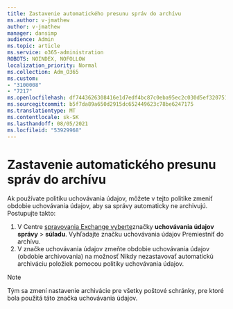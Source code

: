 ```yaml
---
title: Zastavenie automatického presunu správ do archívu
ms.author: v-jmathew
author: v-jmathew
manager: dansimp
audience: Admin
ms.topic: article
ms.service: o365-administration
ROBOTS: NOINDEX, NOFOLLOW
localization_priority: Normal
ms.collection: Adm_O365
ms.custom:
- "3100008"
- "7217"
ms.openlocfilehash: df7443626308416e1d7edf4bc87c0eba95ec2c030d5ef3207513480873c1e3e7
ms.sourcegitcommit: b5f7da89a650d2915dc652449623c78be6247175
ms.translationtype: MT
ms.contentlocale: sk-SK
ms.lasthandoff: 08/05/2021
ms.locfileid: "53929968"
---
```

# <a name="stop-messages-from-moving-to-the-archive-automatically"></a>Zastavenie automatického presunu správ do archívu

Ak používate politiku uchovávania údajov, môžete v tejto politike zmeniť obdobie uchovávania údajov, aby sa správy automaticky ne archivujú. Postupujte takto:

1. V Centre [spravovania Exchange vyberte](https://go.microsoft.com/fwlink/?linkid=2059104)značky **uchovávania údajov správy**  >  **súladu**. Vyhľadajte značku uchovávania údajov Premiestniť do archívu.
2. V značke uchovávania údajov zmeňte obdobie uchovávania  údajov (obdobie archivovania) na možnosť Nikdy nezastavovať automatickú archiváciu položiek pomocou politiky uchovávania údajov.

> [!NOTE]
> Tým sa zmení nastavenie archivácie pre všetky poštové schránky, pre ktoré bola použitá táto značka uchovávania údajov.
